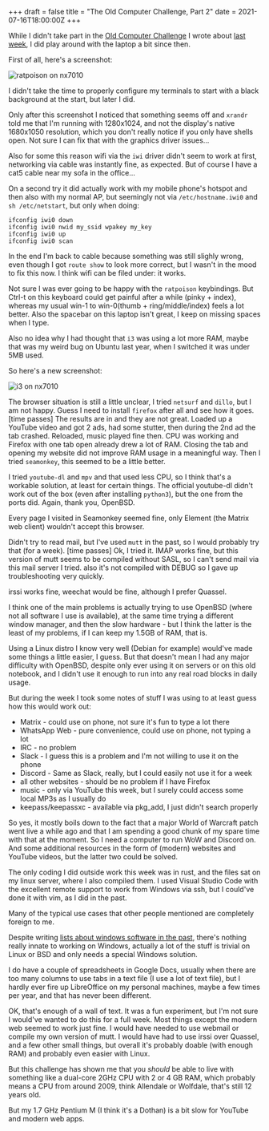 +++
draft = false
title = "The Old Computer Challenge, Part 2"
date = 2021-07-16T18:00:00Z
+++


While I didn't take part in the [Old Computer Challenge][OCC] I wrote about
[last week][OCCf5n], I did play around with the laptop a bit since then.

First of all, here's a screenshot:

![ratpoison on nx7010](/media/blog/nx7010_rp.png)

I didn't take the time to properly configure my terminals to start with a
black background at the start, but later I did.

Only after this screenshot I noticed that something seems off and `xrandr`
told me that I'm running with 1280x1024, and not the display's native
1680x1050 resolution, which you don't really notice if you only have shells
open. Not sure I can fix that with the graphics driver issues...

Also for some this reason wifi via the `iwi` driver didn't seem to work at
first, networking via cable was instantly fine, as expected. But of course
I have a cat5 cable near my sofa in the office...

On a second try it did actually work with my mobile phone's hotspot and then
also with my normal AP, but seemingly not via `/etc/hostname.iwi0` and 
`sh /etc/netstart`, but only when doing:

```
ifconfig iwi0 down
ifconfig iwi0 nwid my_ssid wpakey my_key
ifconfig iwi0 up
ifconfig iwi0 scan
```

In the end I'm back to cable because something was still slighly wrong, even
though I got `route show` to look more correct, but I wasn't in the mood to
fix this now. I think wifi can be filed under: it works.

Not sure I was ever going to be happy with the `ratpoison` keybindings.
But Ctrl-t on this keyboard
could get painful after a while (pinky + index), whereas my usual
win-1 to win-0(thumb + ring/middle/index) feels a lot better. Also the spacebar
on this laptop isn't great, I keep on missing spaces when I type. 

Also no idea why I had thought that `i3` was using a lot more RAM, maybe that
was my weird bug on Ubuntu last year, when I switched it was under 5MB used.

So here's a new screenshot:

![i3 on nx7010](/media/blog/nx7010_i3.png)


The browser situation is still a little unclear, I tried `netsurf` and `dillo`,
but I am not happy. Guess I need to install `firefox` after all and see how it
goes.
[time passes] The results are in and they are not great. Loaded up a
YouTube video and got 2 ads, had some stutter, then during the 2nd ad the tab
crashed. Reloaded, music played fine then. CPU was working and Firefox with
one tab open already drew a lot of RAM. Closing the tab and opening my website
did not improve RAM usage in a meaningful way. Then I tried `seamonkey`, this
seemed to be a little better.

I tried `youtube-dl` and `mpv` and that used less CPU, so I think that's a
workable solution, at least for certain things. The official youtube-dl didn't
work out of the box (even after installing `python3`), but the one from the
ports did. Again, thank you, OpenBSD.

Every page I visited in Seamonkey seemed fine, only Element (the Matrix web
client) wouldn't accept this browser.

Didn't try to read mail, but I've used `mutt` in the past, so I would probably
try that (for a week).
[time passes] Ok, I tried it. IMAP works fine, but this
version of mutt seems to be compiled without SASL, so I can't send mail via
this mail server I tried. also it's not compiled with DEBUG so I gave up
troubleshooting very quickly.

irssi works fine, weechat would be fine, although I prefer Quassel.

I think one of the main problems is actually trying to use OpenBSD (where not
all software I use is available), at the same time trying a different window
manager, and then the slow hardware - but I think the latter is the
least of my problems, if I can keep my 1.5GB of RAM, that is.

Using a Linux distro I know very well (Debian for example) would've made some
things a little easier, I guess.
But that doesn't mean I had any major difficulty with OpenBSD, despite only
ever using it on servers or on this old notebook, and I didn't use it enough
to run into any real road blocks in daily usage.

But during the week I took some notes of stuff I was using to at least guess
how this would work out:

  * Matrix - could use on phone, not sure it's fun to type a lot there
  * WhatsApp Web - pure convenience, could use on phone, not typing a lot
  * IRC - no problem
  * Slack - I guess this is a problem and I'm not willing to use it on the phone
  * Discord - Same as Slack, really, but I could easily not use it for a week
  * all other websites - should be no problem if I have Firefox
  * music - only via YouTube this week, but I surely could access some local MP3s as I usually do
  * keepass/keepassxc - available via pkg_add, I just didn't search properly

So yes, it mostly boils down to the fact that a major World of Warcraft patch
went live a while ago and that I am spending a good chunk of my spare time
with that at the moment. So I need a computer to run WoW and Discord on.
And some additional resources in the form of (modern) websites and YouTube
videos, but the latter two could be solved.

The only coding I did outside work this week was in rust, and the files sat on
my linux server, where I also compiled them.
I used Visual Studio Code with the excellent remote support to work from
Windows via ssh, but I could've done it with vim, as I did in the past.

Many of the typical use cases that other people mentioned are completely
foreign to me.

Despite writing [lists about windows software in the past][f5nwin],
there's nothing really innate to working on Windows, actually a lot of the
stuff is trivial on Linux or BSD and only needs a special Windows solution.

I do have a couple of spreadsheets in Google Docs, usually when there are too
many columns to use tabs in a text file (I use a lot of text file), but I
hardly ever fire up LibreOffice on my personal machines, maybe a few times per
year, and that has never been different.


OK, that's enough of a wall of text. It was a fun experiment, but I'm not sure
I would've wanted to do this for a full week. Most things except the modern web
seemed to work just fine. I would have needed to use webmail or compile my own
version of mutt. I would have had to use irssi over Quassel, and a few other
small things, but overall it's probably doable (with enough RAM) and probably
even easier with Linux.

But this challenge has shown me that you *should* be able to live with
something like a dual-core 2GHz CPU with 2 or 4 GB RAM, which probably means
a CPU from around 2009, think Allendale or Wolfdale, that's still 12 years old.

But my 1.7 GHz Pentium M (I think it's a Dothan) is a bit slow for YouTube
and modern web apps.

[OCC]: https://dataswamp.org/~solene/2021-07-07-old-computer-challenge.html
[OCCf5n]: /blog/2021/old-computer-challenge-openbsd/
[f5nwin]: /blog/2019/tools-windows-2019/
